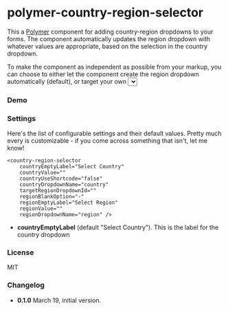 # polymer-country-region-selector

This a [Polymer](http://www.polymer-project.org/) component for adding country-region dropdowns to your forms. The
component automatically updates the region dropdown with whatever values are appropriate, based on the selection in the
country dropdown.

To make the component as independent as possible from your markup, you can choose to either let the component create
the region dropdown automatically (default), or target your own <select> field. The benefit to the latter is that you
have full control over exactly where the region field is placed in your markup.

### Demo



### Settings

Here's the list of configurable settings and their default values. Pretty much every is customizable - if you
come across something that isn't, let me know!

```
<country-region-selector
	countryEmptyLabel="Select Country"
	countryValue=""
	countryUseShortcode="false"
	countryDropdownName="country"
	targetRegionDropdownId=""
	regionBlankOption="-"
	regionEmptyLabel="Select Region"
	regionValue=""
	regionDropdownName="region" />
```

- **countryEmptyLabel** (default "Select Country"). This is the label for the country dropdown


### License

MIT


### Changelog

- **0.1.0** March 19, initial version.